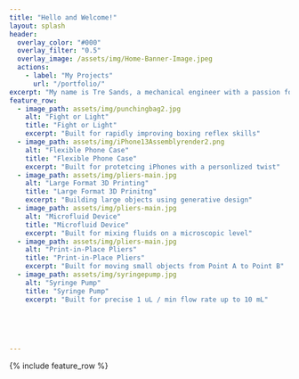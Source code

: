 ```yaml
---
title: "Hello and Welcome!"
layout: splash
header:
  overlay_color: "#000"
  overlay_filter: "0.5"
  overlay_image: /assets/img/Home-Banner-Image.jpeg
  actions:
    - label: "My Projects"
      url: "/portfolio/"
excerpt: "My name is Tre Sands, a mechanical engineer with a passion for design and problem solving. This is website dedicated to my design projects I have done throughout my school career."
feature_row:
  - image_path: assets/img/punchingbag2.jpg
    alt: "Fight or Light"
    title: "Fight or Light"
    excerpt: "Built for rapidly improving boxing reflex skills"
  - image_path: assets/img/iPhone13Assemblyrender2.png
    alt: "Flexible Phone Case"
    title: "Flexible Phone Case"
    excerpt: "Built for protetcing iPhones with a personlized twist" 
  - image_path: assets/img/pliers-main.jpg
    alt: "Large Format 3D Printing"
    title: "Large Format 3D Prinitng"
    excerpt: "Building large objects using generative design"
  - image_path: assets/img/pliers-main.jpg
    alt: "Microfluid Device"
    title: "Microfluid Device"
    excerpt: "Built for mixing fluids on a microscopic level"
  - image_path: assets/img/pliers-main.jpg
    alt: "Print-in-Place Pliers"
    title: "Print-in-Place Pliers"
    excerpt: "Built for moving small objects from Point A to Point B" 
  - image_path: assets/img/syringepump.jpg
    alt: "Syringe Pump"
    title: "Syringe Pump"
    excerpt: "Built for precise 1 uL / min flow rate up to 10 mL"
 
    

 
    
---
```


{% include feature_row %}

